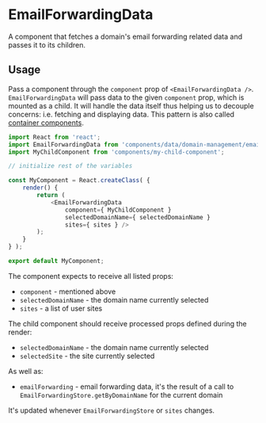 EmailForwardingData
===================

A component that fetches a domain's email forwarding related data and passes it to its children.

## Usage

Pass a component through the `component` prop of `<EmailForwardingData />`. `EmailForwardingData` will pass data to the given `component` prop, which is mounted as a child.
It will handle the data itself thus helping us to decouple concerns: i.e. fetching and displaying data. This pattern is also called [container components](https://medium.com/@learnreact/container-components-c0e67432e005).

```js
import React from 'react';
import EmailForwardingData from 'components/data/domain-management/email-forwarding';
import MyChildComponent from 'components/my-child-component';

// initialize rest of the variables

const MyComponent = React.createClass( {
	render() {
		return (
			<EmailForwardingData
				component={ MyChildComponent }
				selectedDomainName={ selectedDomainName }
				sites={ sites } />
		);
	}
} );

export default MyComponent;
```

The component expects to receive all listed props:

* `component` - mentioned above
* `selectedDomainName` - the domain name currently selected 
* `sites` - a list of user sites 

The child component should receive processed props defined during the render:

* `selectedDomainName` - the domain name currently selected 
* `selectedSite` - the site currently selected  

As well as:

* `emailForwarding` - email forwarding data, it's the result of a call to `EmailForwardingStore.getByDomainName` for the current domain  

It's updated whenever `EmailForwardingStore` or `sites` changes.
